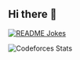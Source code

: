 ## Hi there 👋

<!--
**OmikAcharya/OmikAcharya** is a ✨ _special_ ✨ repository because its `README.md` (this file) appears on your GitHub profile.

Here are some ideas to get you started:

- 🔭 I’m currently working on ...
- 🌱 I’m currently learning ...
- 👯 I’m looking to collaborate on ...
- 🤔 I’m looking for help with ...
- 💬 Ask me about ...
- 📫 How to reach me: ...
- 😄 Pronouns: ...
- ⚡ Fun fact: ...
-->
<a href="https://readme-jokes.vercel.app"><img align="center" src="https://readme-jokes.vercel.app/api" alt="README Jokes"></a>

![Codeforces Stats](https://codeforces-readme-stats.vercel.app/api/card?username=omikacharya&theme=github_dark)


